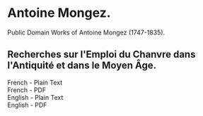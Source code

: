 # Antoine Mongez.

Public Domain Works of Antoine Mongez (1747-1835).

## Recherches sur l'Emploi du Chanvre dans l'Antiquité et dans le Moyen Âge.

French - Plain Text  
French - PDF  
English - Plain Text  
English - PDF  
